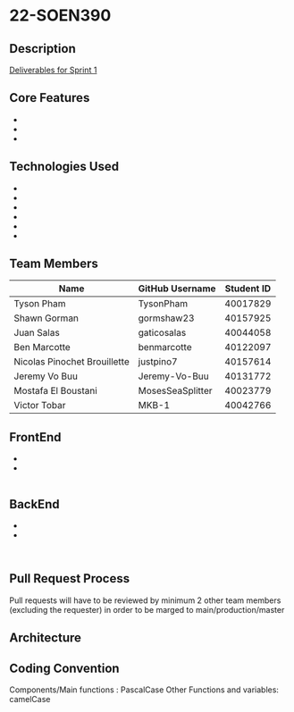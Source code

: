 ﻿# 22-SOEN390
## Description

[Deliverables for Sprint 1](https://docs.google.com/document/d/1VS7R0x6fbWhd29tpR1RLlQLg-y7TLf1U4UyBvuP8muQ/edit?usp=sharing)

## Core Features
* 
* 
* 

## Technologies Used
* 
* 
* 
* 
* 
* 

## Team Members
| Name | GitHub Username | Student ID |
| --------------- | --------------- | --------------- |
| Tyson Pham | TysonPham | 40017829 |
| Shawn Gorman | gormshaw23 | 40157925 |
| Juan Salas | gaticosalas | 40044058 |
| Ben Marcotte | benmarcotte | 40122097 |
| Nicolas Pinochet Brouillette | justpino7 | 40157614 |
| Jeremy Vo Buu | Jeremy-Vo-Buu | 40131772 |   
| Mostafa El Boustani | MosesSeaSplitter | 40023779 |  
|Victor Tobar | MKB-1 | 40042766 |

## FrontEnd
* 
* 
```

```


## BackEnd
* 
* 
```

```

```

```

## Pull Request Process
Pull requests will have to be reviewed by minimum 2 other team members (excluding the requester) in order to be marged to main/production/master


## Architecture


## Coding Convention
Components/Main functions : PascalCase
Other Functions and variables: camelCase
